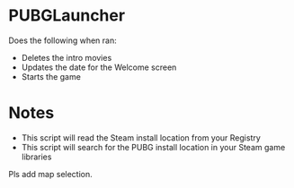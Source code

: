 # PUBGLauncher
Does the following when ran:
* Deletes the intro movies
* Updates the date for the Welcome screen
* Starts the game


# Notes
* This script will read the Steam install location from your Registry
* This script will search for the PUBG install location in your Steam game libraries

Pls add map selection.
